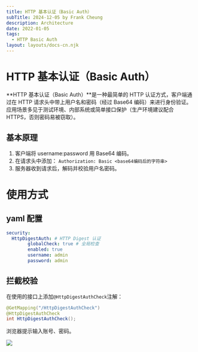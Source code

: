 ```yaml
---
title: HTTP 基本认证（Basic Auth）
subTitle: 2024-12-05 by Frank Cheung
description: Architecture
date: 2022-01-05
tags:
  - HTTP Basic Auth
layout: layouts/docs-cn.njk
---
```


# HTTP 基本认证（Basic Auth）

**HTTP 基本认证（Basic Auth）**是一种最简单的 HTTP 认证方式，客户端通过在 HTTP 请求头中带上用户名和密码（经过 Base64 编码）来进行身份验证。应用场景多见于测试环境、内部系统或简单接口保护（生产环境建议配合 HTTPS，否则密码易被窃取）。

## 基本原理

1. 客户端将 username:password 用 Base64 编码。
1. 在请求头中添加： `Authorization: Basic <base64编码后的字符串>`
1. 服务器收到请求后，解码并校验用户名密码。

# 使用方式

## yaml 配置
```yaml
security:
  HttpDigestAuth: # HTTP Digest 认证
        globalCheck: true # 全局检查
        enabled: true
        username: admin
        password: admin
```
## 拦截校验
在使用的接口上添加`@HttpDigestAuthCheck`注解：
```java
@GetMapping("/HttpDigestAuthCheck")
@HttpDigestAuthCheck
int HttpDigestAuthCheck();
```

浏览器提示输入账号、密码。

![](/auth/auth.jpg)